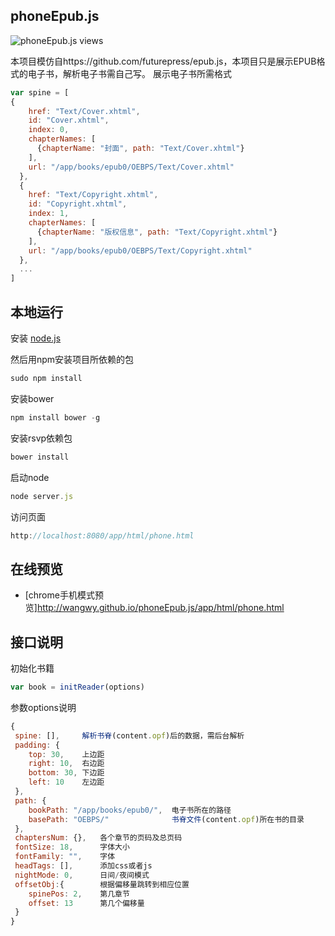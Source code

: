 phoneEpub.js
-------------------------
![phoneEpub.js views](http://wangwy.github.io/phoneEpub.js/app/img/GIFEncoder.gif)

本项目模仿自https://github.com/futurepress/epub.js，本项目只是展示EPUB格式的电子书，解析电子书需自己写。
展示电子书所需格式
```javascript
var spine = [
{
    href: "Text/Cover.xhtml",
    id: "Cover.xhtml",
    index: 0,
    chapterNames: [
      {chapterName: "封面", path: "Text/Cover.xhtml"}
    ],
    url: "/app/books/epub0/OEBPS/Text/Cover.xhtml"
  },
  {
    href: "Text/Copyright.xhtml",
    id: "Copyright.xhtml",
    index: 1,
    chapterNames: [
      {chapterName: "版权信息", path: "Text/Copyright.xhtml"}
    ],
    url: "/app/books/epub0/OEBPS/Text/Copyright.xhtml"
  },
  ...
]
```

本地运行
-------------------------

安装 [node.js](http://nodejs.org/)

然后用npm安装项目所依赖的包

```javascript
sudo npm install
```
安装bower
```javascript
npm install bower -g
```
安装rsvp依赖包
```javascript
bower install
```
启动node
```javascript
node server.js
```
访问页面
```javascript
http://localhost:8080/app/html/phone.html
```

在线预览
------------------------
+ [chrome手机模式预览]http://wangwy.github.io/phoneEpub.js/app/html/phone.html

接口说明
------------------------
初始化书籍
```javascript
var book = initReader(options)
```

参数options说明
```javascript
{
 spine: [],     解析书脊(content.opf)后的数据，需后台解析
 padding: {
    top: 30,    上边距
    right: 10,  右边距
    bottom: 30, 下边距
    left: 10    左边距
 },
 path: {
    bookPath: "/app/books/epub0/",  电子书所在的路径
    basePath: "OEBPS/"              书脊文件(content.opf)所在书的目录
 },
 chaptersNum: {},   各个章节的页码及总页码
 fontSize: 18,      字体大小
 fontFamily: "",    字体
 headTags: [],      添加css或者js
 nightMode: 0,      日间/夜间模式
 offsetObj:{        根据偏移量跳转到相应位置
    spinePos: 2,    第几章节
    offset: 13      第几个偏移量
 }
}
```